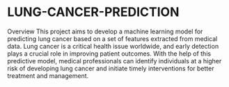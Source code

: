 # LUNG-CANCER-PREDICTION
Overview
This project aims to develop a machine learning model for predicting lung cancer based on a set of features extracted from medical data. Lung cancer is a critical health issue worldwide, and early detection plays a crucial role in improving patient outcomes. With the help of this predictive model, medical professionals can identify individuals at a higher risk of developing lung cancer and initiate timely interventions for better treatment and management.
